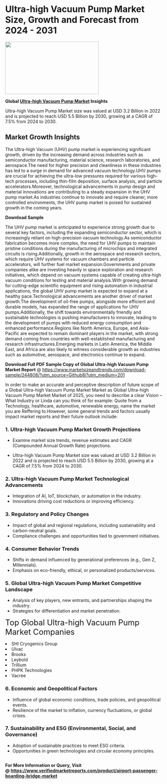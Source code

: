 <H1>Ultra-high Vacuum Pump Market Size, Growth and Forecast from 2024 - 2031</H1><img class="aligncenter size-medium wp-image-584254" src="https://thirdeyenews.in/wp-content/uploads/2024/09/Global-Market-Research-300x168.jpeg" alt="" width="300" height="168" /><p><strong>Global&nbsp;<a href="https://www.marketsizeandtrends.com/download-sample/244808/?utm_source=Github8j?utm_medium=201">Ultra-high Vacuum Pump Market</a> Insights</strong></p><p>Ultra-high Vacuum Pump Market size was valued at USD 3.2 Billion in 2022 and is projected to reach USD 5.5 Billion by 2030, growing at a CAGR of 7.5% from 2024 to 2030.</p><p><h2>Market Growth Insights</h2> <p>The Ultra-high Vacuum (UHV) pump market is experiencing significant growth, driven by the increasing demand across industries such as semiconductor manufacturing, material science, research laboratories, and aerospace.The need for higher precision and cleanliness in these industries has led to a surge in demand for advanced vacuum technology.UHV pumps are crucial for achieving the ultra-low pressures required for various high-tech processes, including thin-film deposition, surface analysis, and particle accelerators.Moreover, technological advancements in pump design and material innovations are contributing to a steady expansion in the UHV pump market.As industries continue to innovate and require cleaner, more controlled environments, the UHV pump market is poised for sustained growth in the coming years.</p> <p><strong>Download Sample</strong></p> <p>The UHV pump market is anticipated to experience strong growth due to several key factors, including the expanding semiconductor sector, which is increasingly reliant on high-precision vacuum technology.As semiconductor fabrication becomes more complex, the need for UHV pumps to maintain pristine conditions during the manufacturing of microchips and integrated circuits is rising.Additionally, growth in the aerospace and research sectors, which require UHV systems for vacuum chambers and particle accelerators, will further fuel market expansion.Governments and private companies alike are investing heavily in space exploration and research initiatives, which depend on vacuum systems capable of creating ultra-high vacuum conditions for testing and material analysis.With growing demand for cutting-edge scientific equipment and rising automation in industrial applications, the global UHV pump market is expected to expand at a healthy pace.Technological advancements are another driver of market growth.The development of oil-free pumps, alongside more efficient and durable models, has expanded the range of applications for UHV pumps.Additionally, the shift towards environmentally friendly and sustainable technologies is pushing manufacturers to innovate, leading to the development of pumps with reduced energy consumption and enhanced performance.Regions like North America, Europe, and Asia-Pacific are expected to remain dominant players in the market, with strong demand coming from countries with well-established manufacturing and research infrastructures.Emerging markets in Latin America, the Middle East, and Africa are also likely to witness considerable growth as industries such as automotive, aerospace, and electronics continue to expand.<p><span class=""><strong>Download Full PDF Sample Copy of Global Ultra-high Vacuum Pump Market Report</strong> @ <a href="https://www.marketsizeandtrends.com/download-sample/244808/?utm_source=Github8j?utm_medium=201" target="_blank">https://www.marketsizeandtrends.com/download-sample/244808/?utm_source=Github8j?utm_medium=201</a></span></p><p>In order to make an accurate and perceptive description of future scope of a Global&nbsp;Ultra-high Vacuum Pump Market Market as Global&nbsp;Ultra-high Vacuum Pump Market Market of 2025, you need to describe a clear Vision &ndash; What Industry or Linda can you think of for example: Quote from a Technology, healthcare, automotive, renewable energy, name the market you are Reffering to.However, some general trends and factors usually impact market reports and their future outlook include:</p><h3>1.&nbsp;<strong>Ultra-high Vacuum Pump Market Growth Projections</strong></h3><ul><li>Examine market size trends, revenue estimates and CAGR (Compounded Annual Growth Rate) projections.</li><li><p>Ultra-high Vacuum Pump Market size was valued at USD 3.2 Billion in 2022 and is projected to reach USD 5.5 Billion by 2030, growing at a CAGR of 7.5% from 2024 to 2030.</p></li></ul><h3>2.&nbsp;<strong>Ultra-high Vacuum Pump Market Technological Advancements</strong></h3><ul><li>Integration of AI, IoT, blockchain, or automation in the industry.</li><li>Innovations driving cost reductions or improving efficiency.</li></ul><h3>3.&nbsp;<strong>Regulatory and Policy Changes</strong></h3><ul><li>Impact of global and regional regulations, including sustainability and carbon-neutral goals.</li><li>Compliance challenges and opportunities tied to government initiatives.</li></ul><h3>4.&nbsp;<strong>Consumer Behavior Trends</strong></h3><ul><li>Shifts in demand influenced by generational preferences (e.g., Gen Z, Millennials).</li><li>Emphasis on eco-friendly, ethical, or personalized products/services.</li></ul><h3>5.&nbsp;<strong>Global Ultra-high Vacuum Pump Market Competitive Landscape</strong></h3><ul><li>Analysis of key players, new entrants, and partnerships shaping the industry.</li><li>Strategies for differentiation and market penetration.</li></ul><p data-pm-slice="1 1 []"><span style="color: inherit; font-family: inherit; font-size: 25px;">Top Global Ultra-high Vacuum Pump Market Companies</span></p><div class="" data-test-id=""><p><li>SHI Cryogenics Group</li><li> Ulvac</li><li> Brooks</li><li> Leybold</li><li> Trillium</li><li> PHPK Technologies</li><li> Vacree</li></p></div><h3>6.&nbsp;<strong>Economic and Geopolitical Factors</strong></h3><ul><li>Influence of global economic conditions, trade policies, and geopolitical events.</li><li>Resilience of the market to inflation, currency fluctuations, or global crises.</li></ul><h3>7.&nbsp;<strong>Sustainability and ESG (Environmental, Social, and Governance)</strong></h3><ul><li>Adoption of sustainable practices to meet ESG criteria.</li><li>Opportunities in green technologies and circular economy principles.</li></ul><h2><strong style="font-size: 14px;">For More Information or Query, Visit @&nbsp;</strong><a style="background-color: #ffffff; font-size: 14px;" href="https://www.marketsizeandtrends.com/report/ultra-high-vacuum-pump-market/" target="_blank">https://www.verifiedmarketreports.com/product/airport-passenger-boarding-bridge-market</a></h2>